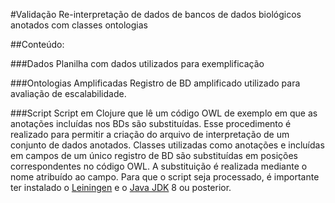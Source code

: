 #Validação
Re-interpretação de dados de bancos de dados biológicos anotados com classes ontologias 

##Conteúdo:

###Dados
Planilha com dados utilizados para exemplificação

###Ontologias Amplificadas
Registro de BD amplificado utilizado para avaliação de escalabilidade.

###Script
Script em Clojure que lê um código OWL de exemplo em que as anotações incluídas nos BDs são substituídas. Esse procedimento
é realizado para permitir a criação do arquivo de interpretação de um conjunto de dados anotados.
Classes utilizadas como anotações e incluídas em campos de um único registro de BD são substituídas em posições correspondentes no código OWL. A substituição é realizada mediante o nome atribuído ao campo.
Para que o script seja processado, é importante ter instalado o [Leiningen](https://github.com/technomancy/leiningen) e o [Java JDK](http://www.oracle.com/technetwork/pt/java/javase/downloads/index.html) 8 ou posterior.
